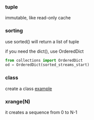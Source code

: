 ### tuple
immutable, like read-only cache

### sorting
use sorted() will return a list of tuple

if you need the dict(), use OrderedDict
```python
from collections import OrderedDict
od = OrderedDict(sorted_streams_start)
```
### class
create a class [example](https://en.wikibooks.org/wiki/A_Beginner's_Python_Tutorial/Classes)


### xrange(N)
it creates a sequence from 0 to N-1
